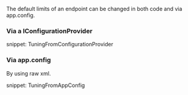 The default limits of an endpoint can be changed in both code and via app.config.


### Via a IConfigurationProvider

snippet: TuningFromConfigurationProvider


### Via app.config

By using raw xml.

snippet: TuningFromAppConfig

